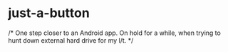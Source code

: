 # just-a-button
/* One step closer to an Android app. On hold for a while, when trying to hunt down external hard drive for my l/t. */
